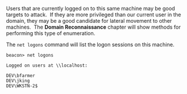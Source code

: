 Users that are currently logged on to this same machine may be good targets to attack.  If they are more privileged than our current user in the domain, they may be a good candidate for lateral movement to other machines.  The **Domain Reconnaissance** chapter will show methods for performing this type of enumeration.

The `net logons` command will list the logon sessions on this machine.
```
beacon> net logons

Logged on users at \\localhost:

DEV\bfarmer
DEV\jking
DEV\WKSTN-2$
```